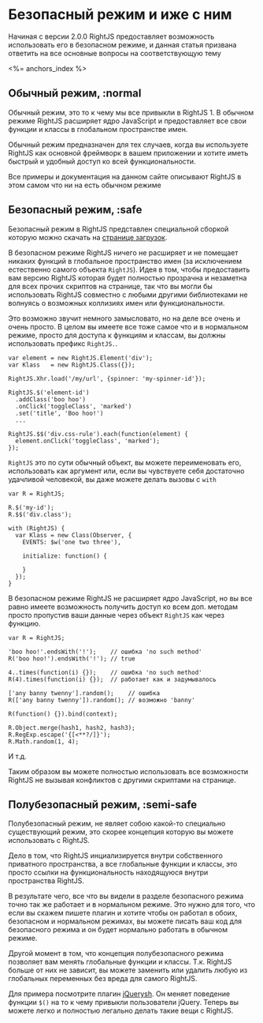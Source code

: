 # Безопасный режим и иже с ним

Начиная с версии 2.0.0 RightJS предоставляет возможность использовать его
в безопасном режиме, и данная статья призвана ответить на все основные вопросы
на соответствующую тему

<%= anchors_index %>

## Обычный режим, :normal

Обычный режим, это то к чему мы все привыкли в RightJS 1. В обычном режиме
RightJS расширяет ядро JavaScript и предоставляет все свои функции и классы
в глобальном пространстве имен.

Обычный режим предназначен для тех случаев, когда вы используете RightJS как
основной фреймворк в вашем приложении и хотите иметь быстрый и удобный доступ
ко всей функциональности.

Все примеры и документация на данном сайте описывают RightJS в этом самом
что ни на есть обычном режиме


## Безопасный режим, :safe

Безопасный режим в RightJS представлен специальной сборкой которую можно
скачать на [странице загрузок](/download).

В безопасном режиме RightJS ничего не расширяет и не помещает никаких функций
в глобальное пространство имен (за исключением естественно самого объекта
`RightJS`). Идея в том, чтобы предоставить вам версию RightJS которая будет
полностью прозрачна и незаметна для всех прочих скриптов на странице, так что
вы могли бы использовать RightJS совместно с любыми другими библиотеками не
волнуясь о возможных коллизиях имен или функциональности.

Это возможно звучит немного замысловато, но на деле все очень и очень просто.
В целом вы имеете все тоже самое что и в нормальном режиме, просто для доступа
к функциям и классам, вы должны использовать префикс `RightJS.`.

    var element = new RightJS.Element('div');
    var Klass   = new RightJS.Class({});

    RightJS.Xhr.load('/my/url', {spinner: 'my-spinner-id'});

    RightJS.$('element-id')
      .addClass('boo hoo')
      .onClick('toggleClass', 'marked')
      .set('title', 'Boo hoo!')
      ...

    RightJS.$$('div.css-rule').each(function(element) {
      element.onClick('toggleClass', 'marked');
    });

`RightJS` это по сути обычный объект, вы можете переименовать его,
использовать как аргумент или, если вы чувствуете себя достаточно удачливой
человекой, вы даже можете делать вызовы с `with`

    var R = RightJS;

    R.$('my-id');
    R.$$('div.class');

    with (RightJS) {
      var Klass = new Class(Observer, {
        EVENTS: $w('one two three'),

        initialize: function() {

        }
      });
    }

В безопасном режиме RightJS не расширяет ядро JavaScript, но вы все равно
имеете возможность получить доступ ко всем доп. методам просто пропустив ваши
данные через объект `RightJS` как через функцию.

    var R = RightJS;

    'boo hoo!'.endsWith('!');    // ошибка 'no such method'
    R('boo hoo!').endsWith('!'); // true

    4..times(function(i) {});    // ошибка 'no such method'
    R(4).times(function(i) {});  // работает как и задумывалось

    ['any banny twenny'].random();    // ошибка
    R(['any banny twenny']).random(); // возможно 'banny'

    R(function() {}).bind(context);

    R.Object.merge(hash1, hash2, hash3);
    R.RegExp.escape('{[<**?/]}');
    R.Math.random(1, 4);

И т.д.

Таким образом вы можете полностью использовать все возможности RightJS не
вызывая конфликтов с другими скриптами на странице.


## Полубезопасный режим, :semi-safe

Полубезопасный режим, не являет собою какой-то специально существующий режим,
это скорее концепция которую вы можете использовать с RightJS.

Дело в том, что RightJS инциализируется внутри собственного приватного
пространства, а все глобальные функции и классы, это просто ссылки на
функциональность находящуюся внутри пространства RightJS.

В результате чего, все что вы видели в разделе безопасного режима точно так
же работает и в нормальном режиме. Это нужно для того, что если вы скажем
пишете плагин и хотите чтобы он работал в обоих, безопасном и нормальном
режимах, вы можете писать ваш код для безопасного режима и он будет нормально
работать в обычном режиме.

Другой момент в том, что концепция полубезопасного режима позволяет вам менять
глобальные функции и классы. Т.к. RightJS больше от них не зависит, вы можете
заменить или удалить любую из глобальных переменных без вреда для самого
RightJS.

Для примера посмотрите плагин [jQuerysh](/plugins/jquerysh). Он меняет
поведение функции `$()` на то к чему привыкли пользователи jQuery. Теперь
вы можете легко и полностью легально делать такие вещи с RightJS.

